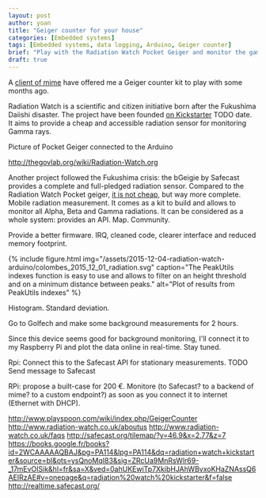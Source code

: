 ```yaml
---
layout: post
author: yoan
title: "Geiger counter for your house"
categories: [Embedded systems]
tags: [Embedded systems, data logging, Arduino, Geiger counter]
brief: "Play with the Radiation Watch Pocket Geiger and monitor the gamma ray in your house."
draft: true
---
```


A [client of mime][effi_synchrone] have offered me a Geiger counter kit to play with some months ago.

Radiation Watch is a scientific and citizen initiative born after the Fukushima Daiishi disaster. The project have been founded [on Kickstarter][rw_ks] TODO date. It aims to provide a cheap and accessible radiation sensor for monitoring Gamma rays.

Picture of Pocket Geiger connected to the Arduino

http://thegovlab.org/wiki/Radiation-Watch.org


Another project followed the Fukushima crisis: the bGeigie by Safecast provides a complete and full-pledged radiation sensor. Compared to the Radiation Watch Pocket geiger, [it is not cheap][safecast_bgeigie_nano], but way more complete. Mobile radiation measurement. It comes as a kit to build and allows to monitor all Alpha, Beta and Gamma radiations. It can be considered as a whole system: provides an API. Map. Community.

Provide a better firmware. IRQ, cleaned code, clearer interface and reduced memory footprint.

{% include figure.html img="/assets/2015-12-04-radiation-watch-arduino/colombes_2015_12_01_radiation.svg" caption="The PeakUtils indexes function is easy to use and allows to filter on an height threshold and on a minimum distance between peaks." alt="Plot of results from PeakUtils indexes" %}

Histogram. Standard deviation.

Go to Golfech and make some background measurements for 2 hours.

Since this device seems good for background monitoring, I'll connect it to my Raspberry Pi and plot the data online in real-time. Stay tuned.

Rpi: Connect this to the Safecast API for stationary measurements. TODO Send message to Safecast

RPi: propose a built-case for 200 €. Monitore (to Safecast? to a backend of mime? to a custom endpoint?) as soon as you connect it to internet (Ethernet with DHCP).

http://www.playspoon.com/wiki/index.php/GeigerCounter
http://www.radiation-watch.co.uk/aboutus
http://www.radiation-watch.co.uk/faqs
http://safecast.org/tilemap/?y=46.9&x=2.77&z=7
https://books.google.fr/books?id=2WCAAAAAQBAJ&pg=PA114&lpg=PA114&dq=radiation+watch+kickstarter&source=bl&ots=ysQnoMqI83&sig=ZRcUa9MnRsWlr69-_17mEvOISik&hl=fr&sa=X&ved=0ahUKEwiTp7XkibHJAhWBvxoKHaZNAssQ6AEIRzAE#v=onepage&q=radiation%20watch%20kickstarter&f=false
http://realtime.safecast.org/

[effi_synchrone]: http://www.effi-synchrone.com
[rw_ks]: https://www.kickstarter.com/projects/1517658569/smart-radiation-detector/description
[safecast_bgeigie_nano]: http://shop.kithub.cc/products/safecast-bgeigie-nano?variant=10879588932
